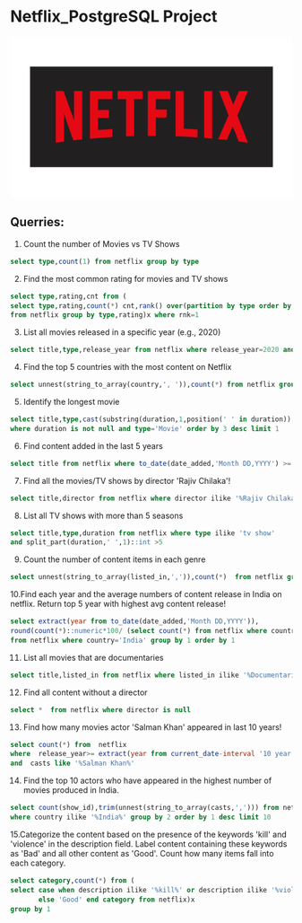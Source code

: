 # Netflix_PostgreSQL Project
![NetFlix](https://github.com/hfaheemahmed/Netflix_Postgres/blob/main/netflix.png)

## Querries:
1. Count the number of Movies vs TV Shows
```sql
select type,count(1) from netflix group by type
```
2. Find the most common rating for movies and TV shows
```sql
select type,rating,cnt from (
select type,rating,count(*) cnt,rank() over(partition by type order by count(*) desc) rnk 
from netflix group by type,rating)x where rnk=1
```
3. List all movies released in a specific year (e.g., 2020)
```sql
select title,type,release_year from netflix where release_year=2020 and type='Movie'
```
4. Find the top 5 countries with the most content on Netflix
```sql
select unnest(string_to_array(country,', ')),count(*) from netflix group by 1 order by 2 desc limit 5
```
5. Identify the longest movie
```sql
select title,type,cast(substring(duration,1,position(' ' in duration)) as int) "Duration" from netflix
where duration is not null and type='Movie' order by 3 desc limit 1
```
6. Find content added in the last 5 years
```sql
select title from netflix where to_date(date_added,'Month DD,YYYY') >= current_date - interval '5 year'
```
7. Find all the movies/TV shows by director 'Rajiv Chilaka'!
```sql
select title,director from netflix where director ilike '%Rajiv Chilaka%'
```
8. List all TV shows with more than 5 seasons
```sql
select title,type,duration from netflix where type ilike 'tv show'
and split_part(duration,' ',1)::int >5
```
9. Count the number of content items in each genre
```sql
select unnest(string_to_array(listed_in,',')),count(*)  from netflix group by 1
```
10.Find each year and the average numbers of content release in India on netflix. Return top 5 year with highest avg content release!
```sql
select extract(year from to_date(date_added,'Month DD,YYYY')),
round(count(*)::numeric*100/ (select count(*) from netflix where country='India')::numeric,2)
from netflix where country='India' group by 1 order by 1 
```
11. List all movies that are documentaries
```sql
select title,listed_in from netflix where listed_in ilike '%Documentaries%';
```
12. Find all content without a director
```sql
select *  from netflix where director is null
```
13. Find how many movies actor 'Salman Khan' appeared in last 10 years!
```sql
select count(*) from  netflix
where  release_year>= extract(year from current_date-interval '10 year')  
and  casts like '%Salman Khan%'
```
14. Find the top 10 actors who have appeared in the highest number of movies produced in India.
```sql
select count(show_id),trim(unnest(string_to_array(casts,','))) from netflix
where country ilike '%India%' group by 2 order by 1 desc limit 10
```
15.Categorize the content based on the presence of the keywords 'kill' and 'violence' in  the description field. Label content containing these keywords as 'Bad' and all other 
content as 'Good'. Count how many items fall into each category.
```sql
select category,count(*) from (
select case when description ilike '%kill%' or description ilike '%violence%' then 'Bad' 
	   else 'Good' end category from netflix)x
group by 1
```
```
